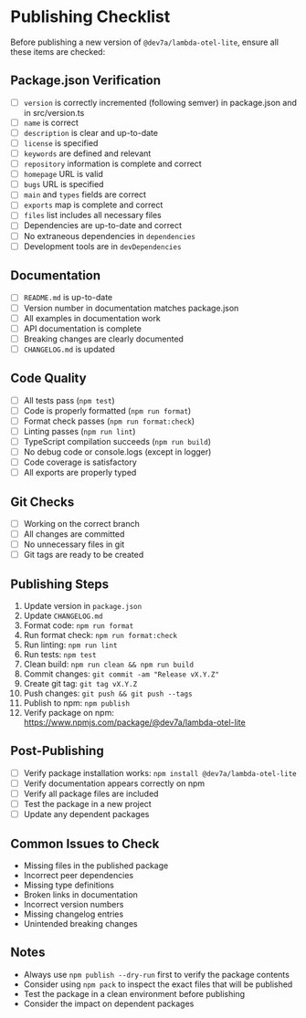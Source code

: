 # Publishing Checklist

Before publishing a new version of `@dev7a/lambda-otel-lite`, ensure all these items are checked:

## Package.json Verification
- [ ] `version` is correctly incremented (following semver) in package.json and in src/version.ts
- [ ] `name` is correct
- [ ] `description` is clear and up-to-date
- [ ] `license` is specified
- [ ] `keywords` are defined and relevant
- [ ] `repository` information is complete and correct
- [ ] `homepage` URL is valid
- [ ] `bugs` URL is specified
- [ ] `main` and `types` fields are correct
- [ ] `exports` map is complete and correct
- [ ] `files` list includes all necessary files
- [ ] Dependencies are up-to-date and correct
- [ ] No extraneous dependencies in `dependencies`
- [ ] Development tools are in `devDependencies`

## Documentation
- [ ] `README.md` is up-to-date
- [ ] Version number in documentation matches package.json
- [ ] All examples in documentation work
- [ ] API documentation is complete
- [ ] Breaking changes are clearly documented
- [ ] `CHANGELOG.md` is updated

## Code Quality
- [ ] All tests pass (`npm test`)
- [ ] Code is properly formatted (`npm run format`)
- [ ] Format check passes (`npm run format:check`)
- [ ] Linting passes (`npm run lint`)
- [ ] TypeScript compilation succeeds (`npm run build`)
- [ ] No debug code or console.logs (except in logger)
- [ ] Code coverage is satisfactory
- [ ] All exports are properly typed

## Git Checks
- [ ] Working on the correct branch
- [ ] All changes are committed
- [ ] No unnecessary files in git
- [ ] Git tags are ready to be created

## Publishing Steps
1. Update version in `package.json`
2. Update `CHANGELOG.md`
3. Format code: `npm run format`
4. Run format check: `npm run format:check`
5. Run linting: `npm run lint`
6. Run tests: `npm test`
7. Clean build: `npm run clean && npm run build`
8. Commit changes: `git commit -am "Release vX.Y.Z"`
9. Create git tag: `git tag vX.Y.Z`
10. Push changes: `git push && git push --tags`
11. Publish to npm: `npm publish`
12. Verify package on npm: https://www.npmjs.com/package/@dev7a/lambda-otel-lite

## Post-Publishing
- [ ] Verify package installation works: `npm install @dev7a/lambda-otel-lite`
- [ ] Verify documentation appears correctly on npm
- [ ] Verify all package files are included
- [ ] Test the package in a new project
- [ ] Update any dependent packages

## Common Issues to Check
- Missing files in the published package
- Incorrect peer dependencies
- Missing type definitions
- Broken links in documentation
- Incorrect version numbers
- Missing changelog entries
- Unintended breaking changes

## Notes
- Always use `npm publish --dry-run` first to verify the package contents
- Consider using `npm pack` to inspect the exact files that will be published
- Test the package in a clean environment before publishing
- Consider the impact on dependent packages 